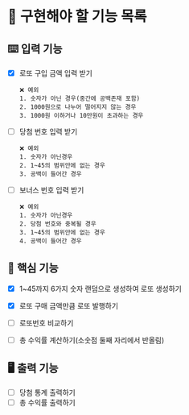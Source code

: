 

# 📝 구현해야 할 기능 목록

## ⌨️ 입력 기능
- [x] 로또 구입 금액 입력 받기
    ````
    ❌️ 예외
    1. 숫자가 아닌 경우(중간에 공백존재 포함)
    2. 1000원으로 나누어 떨어지지 않는 경우
    3. 1000원 이하거나 10만원이 초과하는 경우
    ````
-[ ] 당첨 번호 입력 받기
   ````
   ❌️ 예외
   1. 숫자가 아닌경우
   2. 1~45의 범위안에 없는 경우
   3. 공백이 들어간 경우
   ```` 
- [ ] 보너스 번호 입력 받기
    ````
    ❌️ 예외
    1. 숫자가 아닌경우
    2. 당첨 번호와 중복될 경우
    3. 1~45의 범위안에 없는 경우
    4. 공백이 들어간 경우
    ````
## 🎯 핵심 기능
- [x] 1~45까지 6가지 숫자 랜덤으로 생성하여 로또 생성하기
- [x] 로또 구매 금액만큼 로또 발행하기
- [ ] 로또번호 비교하기
- [ ] 총 수익률 계산하기(소숫점 둘째 자리에서 반올림)


## 🖥️ 출력 기능
- [ ] 당첨 통계 출력하기
- [ ] 총 수익률 출력하기